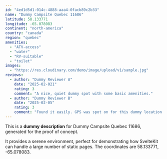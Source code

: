 ```yaml
---
id: "4ed1d5d1-014c-4888-aaa4-0facb89c2b33"
name: "Dummy Campsite Quebec 11686"
latitude: 58.133771
longitude: -65.078083
continent: "north-america"
country: "canada"
region: "quebec"
amenities:
  - "ATV-access"
  - "water"
  - "RV-suitable"
  - "toilet"
images:
  - "https://res.cloudinary.com/demo/image/upload/v1/sample.jpg"
reviews:
  - author: "Dummy Reviewer A"
    date: "2025-02-021"
    rating: 3
    comment: "A nice, quiet dummy spot with some basic amenities."
  - author: "Dummy Reviewer B"
    date: "2025-02-05"
    rating: 3
    comment: "Found it easily. GPS was spot on for this dummy location."
---
```


This is a **dummy description** for Dummy Campsite Quebec 11686, generated for the proof of concept.

It provides a serene environment, perfect for demonstrating how SvelteKit can handle a large number of static pages. The coordinates are 58.133771, -65.078083.
